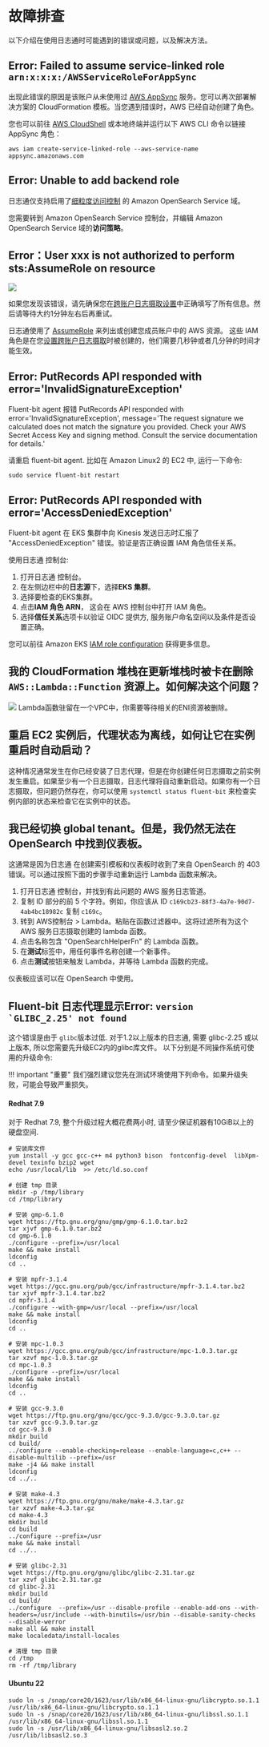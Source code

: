 # 故障排查

以下介绍在使用日志通时可能遇到的错误或问题，以及解决方法。

## Error: Failed to assume service-linked role `arn:x:x:x:/AWSServiceRoleForAppSync`

出现此错误的原因是该账户从未使用过 [AWS AppSync](https://aws.amazon.com/appsync/) 服务。您可以再次部署解决方案的 CloudFormation 模板。当您遇到错误时，AWS 已经自动创建了角色。

您也可以前往 [AWS CloudShell](https://aws.amazon.com/cloudshell/) 或本地终端并运行以下 AWS CLI 命令以链接 AppSync 角色：

```
aws iam create-service-linked-role --aws-service-name appsync.amazonaws.com
```

## Error: Unable to add backend role

日志通仅支持启用了[细粒度访问控制](https://docs.aws.amazon.com/opensearch-service/latest/developerguide/fgac.html) 的 Amazon OpenSearch Service 域。

您需要转到 Amazon OpenSearch Service 控制台，并编辑 Amazon OpenSearch Service 域的**访问策略**。

## Error：User xxx is not authorized to perform sts:AssumeRole on resource

![](../images/faq/assume-role-latency.png)

如果您发现该错误，请先确保您在[跨账户日志摄取设置](./link-account/index.md)中正确填写了所有信息。然后请等待大约1分钟左右后再重试。

日志通使用了 [AssumeRole](https://docs.aws.amazon.com/STS/latest/APIReference/API_AssumeRole.html) 来列出或创建您成员账户中的 AWS 资源。
这些 IAM 角色是在您[设置跨账户日志摄取](./link-account/index.md)时被创建的，他们需要几秒钟或者几分钟的时间才能生效。


## Error: PutRecords API responded with error='InvalidSignatureException'

Fluent-bit agent 报错 PutRecords API responded with error='InvalidSignatureException', message='The request signature we calculated does not match the signature you provided. Check your AWS Secret Access Key and signing method. Consult the service documentation for details.'

请重启 fluent-bit agent. 比如在 Amazon Linux2 的 EC2 中, 运行一下命令:
```commandline
sudo service fluent-bit restart
```

## Error: PutRecords API responded with error='AccessDeniedException'

Fluent-bit agent 在 EKS 集群中向 Kinesis 发送日志时汇报了 "AccessDeniedException" 错误。验证是否正确设置 IAM 角色信任关系。

使用日志通 控制台:

1. 打开日志通 控制台。
2. 在左侧边栏中的**日志源**下，选择**EKS 集群**。
3. 选择要检查的EKS集群。
4. 点击**IAM 角色 ARN**， 这会在 AWS 控制台中打开 IAM 角色。
5. 选择**信任关系**选项卡以验证 OIDC 提供方, 服务账户命名空间以及条件是否设置正确。

您可以前往 Amazon EKS [IAM role configuration](https://docs.aws.amazon.com/eks/latest/userguide/iam-roles-for-service-accounts-technical-overview.html#iam-role-configuration) 获得更多信息。

## 我的 CloudFormation 堆栈在更新堆栈时被卡在删除 `AWS::Lambda::Function` 资源上。如何解决这个问题？
![](../images/faq/cloudformation-stuck.png)
Lambda函数驻留在一个VPC中，你需要等待相关的ENI资源被删除。

## 重启 EC2 实例后，代理状态为离线，如何让它在实例重启时自动启动？

这种情况通常发生在你已经安装了日志代理，但是在你创建任何日志摄取之前实例发生重启。如果至少有一个日志摄取，日志代理将自动重新启动。如果你有一个日志摄取，但问题仍然存在，你可以使用 `systemctl status fluent-bit` 来检查实例内部的状态来检查它在实例中的状态。

## 我已经切换 global tenant。但是，我仍然无法在 OpenSearch 中找到仪表板。

这通常是因为日志通 在创建索引模板和仪表板时收到了来自 OpenSearch 的 403 错误。可以通过按照下面的步骤手动重新运行 Lambda 函数来解决。

1. 打开日志通 控制台，并找到有此问题的 AWS 服务日志管道。
2. 复制 ID 部分的前 5 个字符。例如，你应该从 ID `c169cb23-88f3-4a7e-90d7-4ab4bc18982c` 复制 `c169c`。
3. 转到 AWS控制台 > Lambda。粘贴在函数过滤器中。这将过滤所有为这个 AWS 服务日志摄取创建的 lambda 函数。
4. 点击名称包含 "OpenSearchHelperFn" 的 Lambda 函数。
5. 在**测试**标签中，用任何事件名称创建一个新事件。
6. 点击**测试**按钮来触发 Lambda，并等待 Lambda 函数的完成。

仪表板应该可以在 OpenSearch 中使用。
## Fluent-bit 日志代理显示Error: ```version `GLIBC_2.25' not found ```
这个错误是由于 ```glibc```版本过低. 对于1.2以上版本的日志通, 需要 glibc-2.25 或以上版本, 所以您需要先升级EC2内的glibc库文件。
以下分别是不同操作系统可使用的升级命令:

!!! important "重要"
    我们强烈建议您先在测试环境使用下列命令。如果升级失败，可能会导致严重损失。


#### Redhat 7.9

对于 Redhat 7.9, 整个升级过程大概花费两小时, 请至少保证机器有10GiB以上的硬盘空间.

```
# 安装库文件
yum install -y gcc gcc-c++ m4 python3 bison  fontconfig-devel  libXpm-devel texinfo bzip2 wget
echo /usr/local/lib  >> /etc/ld.so.conf

# 创建 tmp 目录
mkdir -p /tmp/library
cd /tmp/library

# 安装 gmp-6.1.0
wget https://ftp.gnu.org/gnu/gmp/gmp-6.1.0.tar.bz2
tar xjvf gmp-6.1.0.tar.bz2
cd gmp-6.1.0
./configure --prefix=/usr/local
make && make install
ldconfig
cd ..

# 安装 mpfr-3.1.4
wget https://gcc.gnu.org/pub/gcc/infrastructure/mpfr-3.1.4.tar.bz2
tar xjvf mpfr-3.1.4.tar.bz2
cd mpfr-3.1.4
./configure --with-gmp=/usr/local --prefix=/usr/local
make && make install
ldconfig
cd ..

# 安装 mpc-1.0.3
wget https://gcc.gnu.org/pub/gcc/infrastructure/mpc-1.0.3.tar.gz
tar xzvf mpc-1.0.3.tar.gz
cd mpc-1.0.3
./configure --prefix=/usr/local
make && make install
ldconfig
cd ..

# 安装 gcc-9.3.0
wget https://ftp.gnu.org/gnu/gcc/gcc-9.3.0/gcc-9.3.0.tar.gz
tar xzvf gcc-9.3.0.tar.gz
cd gcc-9.3.0
mkdir build
cd build/
../configure --enable-checking=release --enable-language=c,c++ --disable-multilib --prefix=/usr
make -j4 && make install
ldconfig
cd ../..

# 安装 make-4.3
wget https://ftp.gnu.org/gnu/make/make-4.3.tar.gz
tar xzvf make-4.3.tar.gz
cd make-4.3
mkdir build
cd build
../configure --prefix=/usr
make && make install
cd ../..

# 安装 glibc-2.31
wget https://ftp.gnu.org/gnu/glibc/glibc-2.31.tar.gz
tar xzvf glibc-2.31.tar.gz
cd glibc-2.31
mkdir build
cd build/
../configure  --prefix=/usr --disable-profile --enable-add-ons --with-headers=/usr/include --with-binutils=/usr/bin --disable-sanity-checks --disable-werror
make all && make install
make localedata/install-locales

# 清理 tmp 目录
cd /tmp
rm -rf /tmp/library
```

#### Ubuntu 22

```
sudo ln -s /snap/core20/1623/usr/lib/x86_64-linux-gnu/libcrypto.so.1.1 /usr/lib/x86_64-linux-gnu/libcrypto.so.1.1
sudo ln -s /snap/core20/1623/usr/lib/x86_64-linux-gnu/libssl.so.1.1 /usr/lib/x86_64-linux-gnu/libssl.so.1.1
sudo ln -s /usr/lib/x86_64-linux-gnu/libsasl2.so.2 /usr/lib/libsasl2.so.3
```